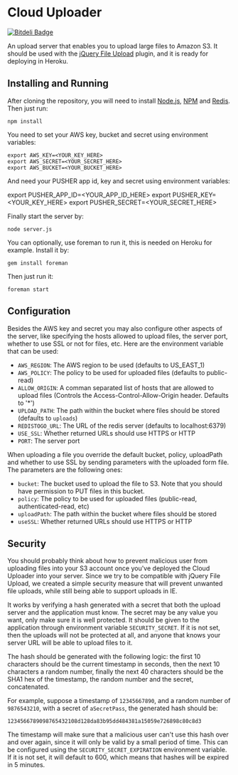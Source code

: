 # Cloud Uploader

[![Bitdeli Badge](https://d2weczhvl823v0.cloudfront.net/dtmtec/cloud-uploader/trend.png)](https://bitdeli.com/free "Bitdeli Badge")

An upload server that enables you to upload large files to Amazon S3. It should be used with the [jQuery File Upload](http://blueimp.github.com/jQuery-File-Upload/) plugin, and it is ready for deploying in Heroku.

## Installing and Running

After cloning the repository, you will need to install [Node.js](http://nodejs.org/), [NPM](https://npmjs.org/) and [Redis](http://redis.io). Then just run:

    npm install

You need to set your AWS key, bucket and secret using environment variables:

    export AWS_KEY=<YOUR_KEY_HERE>
    export AWS_SECRET=<YOUR_SECRET_HERE>
    export AWS_BUCKET=<YOUR_BUCKET_HERE>

And need your PUSHER app id, key and secret using environment variables:

  export PUSHER_APP_ID=<YOUR_APP_ID_HERE>
  export PUSHER_KEY=<YOUR_KEY_HERE>
  export PUSHER_SECRET=<YOUR_SECRET_HERE>

Finally start the server by:

    node server.js

You can optionally, use foreman to run it, this is needed on Heroku for example. Install it by:

    gem install foreman

Then just run it:

    foreman start

## Configuration

Besides the AWS key and secret you may also configure other aspects of the server, like specifying the hosts allowed to upload files, the server port, whether to use SSL or not for files, etc. Here are the environment variable that can be used:

* `AWS_REGION`: The AWS region to be used (defaults to US_EAST_1)
* `AWS_POLICY`: The policy to be used for uploaded files (defaults to public-read)
* `ALLOW_ORIGIN`: A comman separated list of hosts that are allowed to upload files (Controls the Access-Control-Allow-Origin header. Defaults to '*')
* `UPLOAD_PATH`: The path within the bucket where files should be stored (defaults to `uploads`)
* `REDISTOGO_URL`: The URL of the redis server (defaults to localhost:6379)
* `USE_SSL`: Whether returned URLs should use HTTPS or HTTP
* `PORT`: The server port

When uploading a file you override the default bucket, policy, uploadPath and whether to use SSL by sending parameters with the uploaded form file. The parameters are the following ones:

* `bucket`: The bucket used to upload the file to S3. Note that you should have permission to PUT files in this bucket.
* `policy`: The policy to be used for uploaded files (public-read, authenticated-read, etc)
* `uploadPath`: The path within the bucket where files should be stored
* `useSSL`: Whether returned URLs should use HTTPS or HTTP

## Security

You should probably think about how to prevent malicious user from uploading files into your S3 account once you've deployed the Cloud Uploader into your server. Since we try to be compatible with jQuery File Upload, we created a simple security measure that will prevent unwanted file uploads, while still being able to support uploads in IE.

It works by verifying a hash generated with a secret that both the upload server and the application must know. The secret may be any value you want, only make sure it is well protected. It should be given to the application through environment variable `SECURITY_SECRET`. If it is not set, then the uploads will not be protected at all, and anyone that knows your server URL will be able to upload files to it.

The hash should be generated with the following logic: the first 10 characters should be the current timestamp in seconds, then the next 10 characters a random number, finally the next 40 characters should be the SHA1 hex of the timestamp, the random number and the secret, concatenated.

For example, suppose a timestamp of `12345667890`, and a random number of `9876543210`, with a secret of `aSecretPass`, the generated hash should be:

    1234566789098765432108d128da83b95dd484381a15059e726898c80c8d3

The timestamp will make sure that a malicious user can't use this hash over and over again, since it will only be valid by a small period of time. This can be configured using the `SECURITY_SECRET_EXPIRATION` environment variable. If it is not set, it will default to 600, which means that hashes will be expired in 5 minutes.
